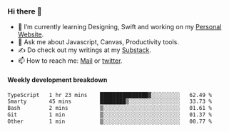 ### Hi there 👋

- 🌱 I’m currently learning Designing, Swift and working on my [Personal Website](https://kvaishak.com/).
- 💬 Ask me about Javascript, Canvas,  Productivity tools. 
- :writing_hand: Do check out my writings at my [Substack](https://kvaishak.substack.com/).
- 📫 How to reach me: [Mail](mailto:vaishak.kaippanchery@gmail.com) or [twitter](https://twitter.com/kvaishack).


#### Weekly development breakdown

<!--START_SECTION:waka-->

```txt
TypeScript   1 hr 23 mins    ███████████████▓░░░░░░░░░   62.49 %
Smarty       45 mins         ████████▒░░░░░░░░░░░░░░░░   33.73 %
Bash         2 mins          ▒░░░░░░░░░░░░░░░░░░░░░░░░   01.61 %
Git          1 min           ▒░░░░░░░░░░░░░░░░░░░░░░░░   01.37 %
Other        1 min           ▒░░░░░░░░░░░░░░░░░░░░░░░░   00.77 %
```

<!--END_SECTION:waka-->
